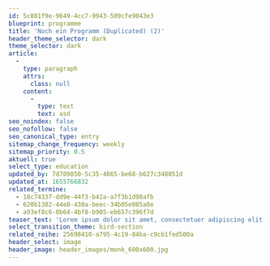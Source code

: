 ```yaml
---
id: 5c081f9e-9649-4cc7-9943-509cfe9043e3
blueprint: programme
title: 'Noch ein Programm (Duplicated) (2)'
header_theme_selector: dark
theme_selector: dark
article:
  -
    type: paragraph
    attrs:
      class: null
    content:
      -
        type: text
        text: asd
seo_noindex: false
seo_nofollow: false
seo_canonical_type: entry
sitemap_change_frequency: weekly
sitemap_priority: 0.5
aktuell: true
select_type: education
updated_by: 7d709850-5c35-4065-be68-b627c348051d
updated_at: 1655766832
related_termine:
  - 18c74337-dd9e-44f3-b42a-a7f3b1d98afb
  - 620b1302-44e8-430a-beec-34b05e085a0e
  - a93ef8c6-0b64-4bf8-b905-eb657c396f7d
teaser_text: 'Lorem ipsum dolor sit amet, consectetuer adipiscing elit. Aenean commodo ligula eget dolor. Aenean massa. Cum sociis natoque penatibus et magnis dis parturient montes, nascetur ridiculus mus. Donec qu'
select_transition_theme: bird-section
related_reihe: 25698410-a795-4c19-84ba-c9cb1fed500a
header_select: image
header_image: header_images/monk_600x600.jpg
---
```

